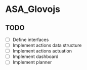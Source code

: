 # ASA_Glovojs


## TODO

- [ ] Define interfaces
- [ ] Implement actions data structure
- [ ] Implement actions actuation
- [ ] Implement dashboard
- [ ] Implement planner